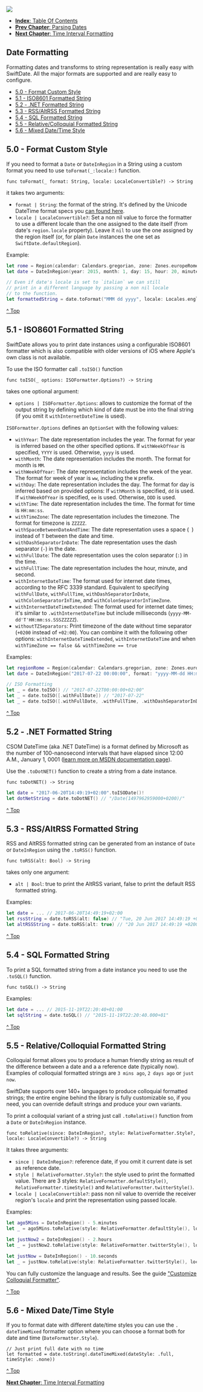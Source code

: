 ![](./SwiftDate.png)

<a name="index"/>

- [**Index**: Table Of Contents](#Index.md)
- [**Prev Chapter**: Parsing Dates](#Parsing_Dates.md)
- [**Next Chapter**: Time Interval Formatting](#6.TimeInterval_Formatting.md)

## Date Formatting
Formatting dates and transforms to string representation is really easy with SwiftDate. All the major formats are supported and are really easy to configure.

- [5.0 - Format Custom Style](5.Date_Formatting.md#customformatted)
- [5.1 - ISO8601 Formatted String](5.Date_Formatting.md#isoformatted)
- [5.2 - .NET Formatted String](5.Date_Formatting.md#dotnet)
- [5.3 - RSS/AltRSS Formatted String](5.Date_Formatting.md#rss)
- [5.4 - SQL Formatted String](5.Date_Formatting.md#sql)
- [5.5 - Relative/Colloquial Formatted String](5.Date_Formatting.md#colloquial)
- [5.6 - Mixed Date/Time Style](5.Date_Formatting.md#mixeddatetime)

<a name="customformatted"/>

## 5.0 - Format Custom Style
If you need to format a `Date` or `DateInRegion` in a String using a custom format you need to use `toFormat(_:locale:)` function.

`func toFormat(_ format: String, locale: LocaleConvertible?) -> String`

it takes two arguments:

- `format | String`: the format of the string. It's defined by the Unicode DateTime format specs you [can found here](7.Format_UnicodeTable.md).
- `locale | LocaleConvertible?`: Set a non nil value to force the formatter to use a different locale than the one assigned to the date itself (from date's `region.locale` property). Leave it `nil` to use the one assigned by the region itself (or, for plain `Date` instances the one set as `SwiftDate.defaultRegion`).

Example:

```swift
let rome = Region(calendar: Calendars.gregorian, zone: Zones.europeRome, locale: Locales.italian)
let date = DateInRegion(year: 2015, month: 1, day: 15, hour: 20, minute: 00, second: 5, nanosecond: 0, region: rome)

// Even if date's locale is set to `italian` we can still
// print in a different language by passing a non nil locale
// to the function.
let formattedString = date.toFormat("MMM dd yyyy", locale: Locales.english) // "Jan 15 2015"
```
[^ Top](#index)

<a name="isoformatted"/>

## 5.1 - ISO8601 Formatted String
SwiftDate allows you to print date instances using a configurable ISO8601 formatter which is also compatible with older versions of iOS where Apple's own class is not available.

To use the ISO formatter call `.toISO()` function

`func toISO(_ options: ISOFormatter.Options?) -> String`

takes one optional argument:

- `options | ISOFormatter.Options`: allows to customize the format of the output string by defining which kind of date must be into the final string (if you omit it `withInternetDateTime` is used).

`ISOFormatter.Options` defines an `OptionSet` with the following values:

- `withYear`: The date representation includes the year. The format for year is inferred based on the other specified options. If `withWeekOfYear` is specified, `YYYY` is used. Otherwise, `yyyy` is used.
- `withMonth`: The date representation includes the month. The format for month is `MM`.
- `withWeekOfYear`: The date representation includes the week of the year. The format for week of year is `ww`, including the `W` prefix.
- `withDay`:  The date representation includes the day. The format for day is inferred based on provided options: If `withMonth` is specified, `dd` is used. If `withWeekOfYear` is specified, `ee` is used. Otherwise, `DDD` is used.
- `withTime`: The date representation includes the time. The format for time is `HH:mm:ss`.
- `withTimeZone`: The date representation includes the timezone. The format for timezone is `ZZZZZ`.
- `withSpaceBetweenDateAndTime`: The date representation uses a space (` `) instead of `T` between the date and time.
- `withDashSeparatorInDate`: The date representation uses the dash separator (`-`) in the date.
- `withFullDate`: The date representation uses the colon separator (`:`) in the time.
- `withFullTime`: The date representation includes the hour, minute, and second.
- `withInternetDateTime`: The format used for internet date times, according to the RFC 3339 standard. Equivalent to specifying `withFullDate`, `withFullTime`, `withDashSeparatorInDate`,
 `withColonSeparatorInTime`, and `withColonSeparatorInTimeZone`.
- `withInternetDateTimeExtended`: The format used for internet date times; it's similar to `.withInternetDateTime` but include milliseconds (`yyyy-MM-dd'T'HH:mm:ss.SSSZZZZZ`).
- `withoutTZSeparators`: Print timezone of the date without time separator (`+0200` instead of `+02:00`). You can combine it with the following other options: `withInternetDateTimeExtended`, `withInternetDateTime` and when `withTimeZone == false && withTimeZone == true`

Examples:

```swift
let regionRome = Region(calendar: Calendars.gregorian, zone: Zones.europeRome, locale: Locales.italian)
let date = DateInRegion("2017-07-22 00:00:00", format: "yyyy-MM-dd HH:mm:ss", region: regionRome)!

// ISO Formatting
let _ = date.toISO() // "2017-07-22T00:00:00+02:00"
let _ = date.toISO([.withFullDate]) // "2017-07-22"
let _ = date.toISO([.withFullDate, .withFullTime, .withDashSeparatorInDate, .withSpaceBetweenDateAndTime]) // "2017-07-22 00:00:00+02:00"
```
[^ Top](#index)

<a name="dotnet"/>

## 5.2 - .NET Formatted String
CSOM DateTime (aka .NET DateTime) is a format defined by Microsoft as the number of 100-nanosecond intervals that have elapsed since 12:00 A.M., January 1, 0001 ([learn more on MSDN documentation page](https://msdn.microsoft.com/en-us/library/dd948679)).

Use the `.toDotNET()` function to create a string from a date instance.

`func toDotNET() -> String`

```swift
let date = "2017-06-20T14:49:19+02:00".toISODate()!
let dotNetString = date.toDotNET() // "/Date(1497962959000+0200)/"
```

[^ Top](#index)

<a name="rss"/>

## 5.3 - RSS/AltRSS Formatted String
RSS and AltRSS formatted string can be generated from an instance of `Date` or `DateInRegion` using the `.toRSS()` function.

`func toRSS(alt: Bool) -> String`

takes only one argument:

- `alt | Bool`: true to print the AltRSS variant, false to print the default RSS formatted string.

Examples:

```swift
let date = ... // 2017-06-20T14:49:19+02:00
let rssString = date.toRSS(alt: false) // "Tue, 20 Jun 2017 14:49:19 +0200"
let altRSSString = date.toRSS(alt: true) // "20 Jun 2017 14:49:19 +0200"
```

[^ Top](#index)

<a name="sql"/>

## 5.4 - SQL Formatted String
To print a SQL formatted string from a date instance you need to use the `.toSQL()` function.

`func toSQL() -> String`

Examples:

```swift
let date = ... // 2015-11-19T22:20:40+01:00
let sqlString = date.toSQL() // "2015-11-19T22:20:40.000+01"
```

[^ Top](#index)

<a name="colloquial"/>

## 5.5 - Relative/Colloquial Formatted String
Colloquial format allows you to produce a human friendly string as result of the difference between a date and a a reference date (typically now).
Examples of colloquial formatted strings are `3 mins ago`, `2 days ago` or `just now`.

SwiftDate supports over 140+ languages to produce colloquial formatted strings; the entire engine behind the library is fully customizable so, if you need, you can override default strings and produce your own variants.

To print a colloquial variant of a string just call `.toRelative()` function from a `Date` or `DateInRegion` instance.

`func toRelative(since: DateInRegion?, style: RelativeFormatter.Style?, locale: LocaleConvertible?) -> String`

It takes three arguments:

- `since | DateInRegion?`: reference date, if you omit it current date is set as reference date.
- `style | RelativeFormatter.Style?`: the style used to print the formatted value. There are 3 styles: `RelativeFormatter.defaultStyle()`, `RelativeFormatter.timeStyle()` and `RelativeFormstter.twitterStyle()`.
- `locale | LocaleConvertible?`: pass non nil value to override the receiver region's `locale` and print the representation using passed locale.

Examples:

```swift
let ago5Mins = DateInRegion() - 5.minutes
let _ = ago5Mins.toRelative(style: RelativeFormatter.defaultStyle(), locale: Locales.italian) // "5 minuti fa"

let justNow2 = DateInRegion() - 2.hours
let _ = justNow2.toRelative(style: RelativeFormatter.twitterStyle(), locale: Locales.italian) // "2h fa"

let justNow = DateInRegion() - 10.seconds
let _ = justNow.toRelative(style: RelativeFormatter.twitterStyle(), locale: Locales.italian) // "ora"
```

You can fully customize the language and results.
See the guide ["Customize Colloquial Formatter"](Customize_ColloquialFormatter.md).

[^ Top](#index)

<a name="mixeddatetime"/>

## 5.6 - Mixed Date/Time Style

If you to format date with different date/time styles you can use the `. dateTimeMixed` formatter option where you can choose a format both for date and time (`DateFormatter.Style`).

```swify
// Just print full date with no time
let formatted = date.toString(.dateTimeMixed(dateStyle: .full, timeStyle: .none))
```

[^ Top](#index)

[**Next Chapter**: Time Interval Formatting](#6.TimeInterval_Formatting.md)
